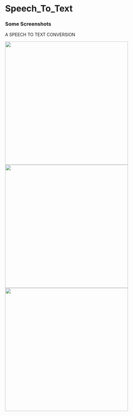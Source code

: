 # Speech_To_Text
### Some Screenshots

A SPEECH TO TEXT CONVERSION

<img src="Screenshot_20190910-124101.png" height="400em" />  <img src="Screenshot_20190910-124104.png" height="400em" />  <img src="Screenshot_20190910-124146.png" height="400em" />
